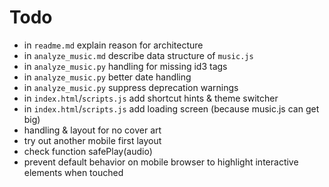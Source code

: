 # Todo
- in `readme.md` explain reason for architecture
- in `analyze_music.md` describe data structure of `music.js`
- in `analyze_music.py` handling for missing id3 tags
- in `analyze_music.py` better date handling
- in `analyze_music.py` suppress deprecation warnings
- in `index.html`/`scripts.js` add shortcut hints & theme switcher
- in `index.html`/`scripts.js` add loading screen (because music.js can get big)
- handling & layout for no cover art
- try out another mobile first layout
- check function safePlay(audio)
- prevent default behavior on mobile browser to highlight interactive elements when touched